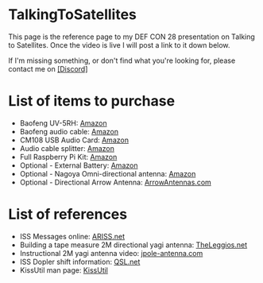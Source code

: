 # TalkingToSatellites

This page is the reference page to my DEF CON 28 presentation on Talking to Satellites. Once the video is live I will post a link to it down below.

If I'm missing something, or don't find what you're looking for, please contact me on [[Discord]](https://discordapp.com/users/653685783500423197)

# List of items to purchase
* Baofeng UV-5RH: [Amazon](https://www.amazon.com/gp/product/B0716ZCX5W/ref=ppx_yo_dt_b_search_asin_title?ie=UTF8&psc=1)
* Baofeng audio cable: [Amazon](https://www.amazon.com/BTECH-APRS-K1-Interface-APRSDroid-Compatible/dp/B01LMIBAZW/ref=sr_1_3?dchild=1&keywords=baofeng+audio+cable&qid=1596126162&s=electronics&sr=1-3)
* CM108 USB Audio Card: [Amazon](https://www.amazon.com/gp/product/B07T4B3MP7/ref=ppx_yo_dt_b_search_asin_title?ie=UTF8&psc=1)
* Audio cable splitter: [Amazon](https://www.amazon.com/gp/product/B00PYZ2BT4/ref=ppx_od_dt_b_asin_title_s00?ie=UTF8&psc=1)
* Full Raspberry Pi Kit: [Amazon](https://www.amazon.com/CanaKit-Raspberry-Starter-Premium-Black/dp/B07BCC8PK7/ref=sr_1_6?dchild=1&keywords=raspberry+pi+kit&qid=1596126324&sr=8-6)
* Optional - External Battery: [Amazon](https://www.amazon.com/Anker-PowerCore-Ultra-Compact-High-Speed-Technology/dp/B0194WDVHI/ref=sr_1_4?dchild=1&keywords=anker+battery&qid=1596126420&sr=8-4)
* Optional - Nagoya Omni-directional antenna: [Amazon](https://www.amazon.com/Authentic-NA-771-15-6-Inch-SMA-Female-BTECH/dp/B00KC4PWQQ/ref=pd_bxgy_2/140-0310926-7173621?_encoding=UTF8&pd_rd_i=B00KC4PWQQ&pd_rd_r=7aba5bd3-1cc9-4b62-8c28-c7fcc09674a8&pd_rd_w=2P2Yz&pd_rd_wg=9FgeO&pf_rd_p=ce6c479b-ef53-49a6-845b-bbbf35c28dd3&pf_rd_r=4K58EPBA354WAJVV5KCE&psc=1&refRID=4K58EPBA354WAJVV5KCE)
* Optional - Directional Arrow Antenna: [ArrowAntennas.com](http://www.arrowantennas.com/arrowii/146-437.html)



# List of references

* ISS Messages online: [ARISS.net](http://ariss.net/)
* Building a tape measure 2M directional yagi antenna: [TheLeggios.net](http://theleggios.net/wb2hol/projects/rdf/tape_bm.htm)
* Instructional 2M yagi antenna video: [jpole-antenna.com](https://www.jpole-antenna.com/2017/02/07/build-it-2-meter-tape-measure-yagi-beam-antenna/)
* ISS Dopler shift information: [QSL.net](https://www.qsl.net/dg7ro/iss/afu/doppl-e.htm)
* KissUtil man page: [KissUtil](https://www.mankier.com/1/kissutil)
